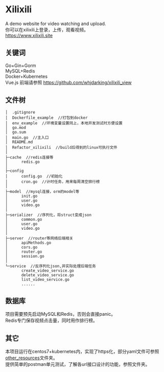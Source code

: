# Xilixili
A demo website for video watching and upload.  
你可以在xilixili上登录，上传，观看视频。  
<https://www.xilixili.site>

## 关键词
Go+Gin+Gorm  
MySQL+Redis  
Docker+Kubernetes  
Vue.js  前端请参照 <https://github.com/whjdarking/xilixili_view>

## 文件树
```
│  .gitignore
│  Dockerfile_example  //打包到docker
│  env_example  //环境变量设置同上，本地开发测试时方便设置
│  go.mod
│  go.sum
│  main.go  //主入口
│  README.md
│  Refactor_xilixili  //build后得到的linux可执行文件
│  
├─cache  //redis连接等
│      redis.go
│      
├─config
│      config.go  //初始化
│      cron.go  //计时任务，用来每周清空排行榜
│      
├─model  //mysql连接，orm的model等
│      init.go
│      user.go
│      video.go
│      
├─serializer  //序列化，将struct变成json
│      common.go
│      user.go
│      video.go
│      
├─server  //router等网络后端相关
│      apiMethods.go
│      cors.go
│      router.go
│      session.go
│      
└─service  //反序列化json,并实际处理后端任务
       create_video_service.go
       delete_video_service.go
       list_video_service.go
       ......
```

## 数据库
项目需要预先启动MySQL和Redis，否则会直接panic。  
Redis专门保存视频点击量，同时用作排行榜。

## 其它
本项目运行在centos7+kubernetes内，实现了https化，部分yaml文件可参照[other_resources](other_resources)文件夹。  
提供简单的postman单元测试，了解各url接口设计的功能，参照文件夹。
